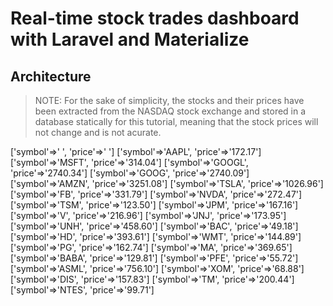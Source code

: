 # Real-time stock trades dashboard with Laravel and Materialize

## Architecture

> NOTE: For the sake of simplicity, the stocks and their prices have been extracted from the NASDAQ stock exchange and stored in a database statically for this tutorial, meaning that the stock prices will not change and is not acurate.

['symbol'=>' ', 'price'=>' ']
['symbol'=>'AAPL', 'price'=>'172.17']
['symbol'=>'MSFT', 'price'=>'314.04']
['symbol'=>'GOOGL', 'price'=>'2740.34']
['symbol'=>'GOOG', 'price'=>'2740.09']
['symbol'=>'AMZN', 'price'=>'3251.08']
['symbol'=>'TSLA', 'price'=>'1026.96']
['symbol'=>'FB', 'price'=>'331.79']
['symbol'=>'NVDA', 'price'=>'272.47']
['symbol'=>'TSM', 'price'=>'123.50']
['symbol'=>'JPM', 'price'=>'167.16']
['symbol'=>'V', 'price'=>'216.96']
['symbol'=>'JNJ', 'price'=>'173.95']
['symbol'=>'UNH', 'price'=>'458.60']
['symbol'=>'BAC', 'price'=>'49.18']
['symbol'=>'HD', 'price'=>'393.61']
['symbol'=>'WMT', 'price'=>'144.89']
['symbol'=>'PG', 'price'=>'162.74']
['symbol'=>'MA', 'price'=>'369.65']
['symbol'=>'BABA', 'price'=>'129.81']
['symbol'=>'PFE', 'price'=>'55.72']
['symbol'=>'ASML', 'price'=>'756.10']
['symbol'=>'XOM', 'price'=>'68.88']
['symbol'=>'DIS', 'price'=>'157.83']
['symbol'=>'TM', 'price'=>'200.44']
['symbol'=>'NTES', 'price'=>'99.71']

